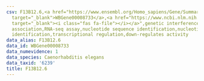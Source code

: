 ```yaml
---
csv: F13B12.6,<a href="https://www.ensembl.org/Homo_sapiens/Gene/Summary?db=core;g=WBGene00008733"
  target="_blank">WBGene00008733</a>,<a href="https://www.ncbi.nlm.nih.gov/pubmed/27496166"
  target="_blank"><i class="fas fa-file"></i></a>",genetic interference,functional
  association,RNA-seq assay,nucleotide sequence identification,nucleotide sequence
  identification,transcriptional regulation,down-regulates activity
data_alias: F13B12.6
data_id: WBGene00008733
data_numevidence: 1
data_species: Caenorhabditis elegans
data_taxid: '6239'
title: F13B12.6
---
```

